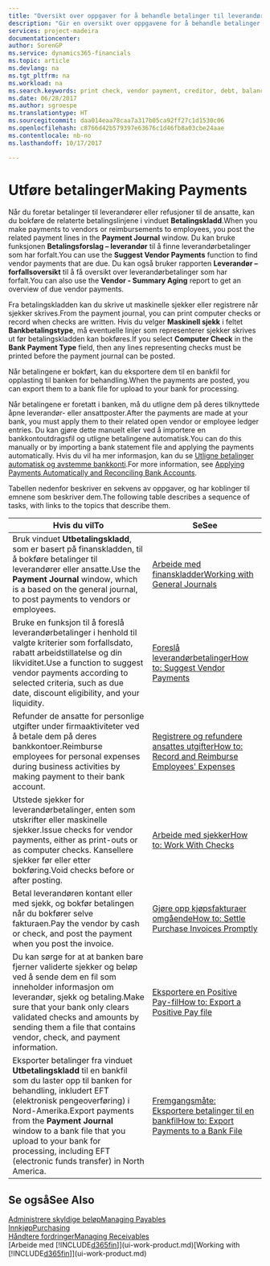 ```yaml
---
title: "Oversikt over oppgaver for å behandle betalinger til leverandører | Microsoft-dokumentasjon"
description: "Gir en oversikt over oppgavene for å behandle betalinger til leverandører eller kreditorer, inkludert bokføring av betalingslinjene og oversikt over forfalt saldo."
services: project-madeira
documentationcenter: 
author: SorenGP
ms.service: dynamics365-financials
ms.topic: article
ms.devlang: na
ms.tgt_pltfrm: na
ms.workload: na
ms.search.keywords: print check, vendor payment, creditor, debt, balance due, AP
ms.date: 06/28/2017
ms.author: sgroespe
ms.translationtype: HT
ms.sourcegitcommit: daa014eaa78caa7a317b05ca92ff27c1d1530c06
ms.openlocfilehash: c8766d42b579397e63676c1d46fb8a03cbe24aae
ms.contentlocale: nb-no
ms.lasthandoff: 10/17/2017

---
```

# <a name="making-payments"></a><span data-ttu-id="290ec-103">Utføre betalinger</span><span class="sxs-lookup"><span data-stu-id="290ec-103">Making Payments</span></span>
<span data-ttu-id="290ec-104">Når du foretar betalinger til leverandører eller refusjoner til de ansatte, kan du bokføre de relaterte betalingslinjene i vinduet **Betalingskladd**.</span><span class="sxs-lookup"><span data-stu-id="290ec-104">When you make payments to vendors or reimbursements to employees, you post the related payment lines in the **Payment Journal** window.</span></span> <span data-ttu-id="290ec-105">Du kan bruke funksjonen **Betalingsforslag – leverandør** til å finne leverandørbetalinger som har forfalt.</span><span class="sxs-lookup"><span data-stu-id="290ec-105">You can use the **Suggest Vendor Payments** function to find vendor payments that are due.</span></span> <span data-ttu-id="290ec-106">Du kan også bruker rapporten **Leverandør – forfallsoversikt** til å få oversikt over leverandørbetalinger som har forfalt.</span><span class="sxs-lookup"><span data-stu-id="290ec-106">You can also use the **Vendor - Summary Aging** report to get an overview of due vendor payments.</span></span>

<span data-ttu-id="290ec-107">Fra betalingskladden kan du skrive ut maskinelle sjekker eller registrere når sjekker skrives.</span><span class="sxs-lookup"><span data-stu-id="290ec-107">From the payment journal, you can print computer checks or record when checks are written.</span></span> <span data-ttu-id="290ec-108">Hvis du velger **Maskinell sjekk** i feltet **Bankbetalingstype**, må eventuelle linjer som representerer sjekker skrives ut før betalingskladden kan bokføres.</span><span class="sxs-lookup"><span data-stu-id="290ec-108">If you select **Computer Check** in the **Bank Payment Type** field, then any lines representing checks must be printed before the payment journal can be posted.</span></span>

<span data-ttu-id="290ec-109">Når betalingene er bokført, kan du eksportere dem til en bankfil for opplasting til banken for behandling.</span><span class="sxs-lookup"><span data-stu-id="290ec-109">When the payments are posted, you can export them to a bank file for upload to your bank for processing.</span></span>

<span data-ttu-id="290ec-110">Når betalingene er foretatt i banken, må du utligne dem på deres tilknyttede åpne leverandør- eller ansattposter.</span><span class="sxs-lookup"><span data-stu-id="290ec-110">After the payments are made at your bank, you must apply them to their related open vendor or employee ledger entries.</span></span> <span data-ttu-id="290ec-111">Du kan gjøre dette manuelt eller ved å importere en bankkontoutdragsfil og utligne betalingene automatisk.</span><span class="sxs-lookup"><span data-stu-id="290ec-111">You can do this manually or by importing a bank statement file and applying the payments automatically.</span></span> <span data-ttu-id="290ec-112">Hvis du vil ha mer informasjon, kan du se [Utligne betalinger automatisk og avstemme bankkonti](receivables-apply-payments-auto-reconcile-bank-accounts.md).</span><span class="sxs-lookup"><span data-stu-id="290ec-112">For more information, see [Applying Payments Automatically and Reconciling Bank Accounts](receivables-apply-payments-auto-reconcile-bank-accounts.md).</span></span>

<span data-ttu-id="290ec-113">Tabellen nedenfor beskriver en sekvens av oppgaver, og har koblinger til emnene som beskriver dem.</span><span class="sxs-lookup"><span data-stu-id="290ec-113">The following table describes a sequence of tasks, with links to the topics that describe them.</span></span>

| <span data-ttu-id="290ec-114">Hvis du vil</span><span class="sxs-lookup"><span data-stu-id="290ec-114">To</span></span> | <span data-ttu-id="290ec-115">Se</span><span class="sxs-lookup"><span data-stu-id="290ec-115">See</span></span> |
| --- | --- |
|<span data-ttu-id="290ec-116">Bruk vinduet **Utbetalingskladd**, som er basert på finanskladden, til å bokføre betalinger til leverandører eller ansatte.</span><span class="sxs-lookup"><span data-stu-id="290ec-116">Use the **Payment Journal** window, which is a based on the general journal, to post payments to vendors or employees.</span></span>|[<span data-ttu-id="290ec-117">Arbeide med finanskladder</span><span class="sxs-lookup"><span data-stu-id="290ec-117">Working with General Journals</span></span>](ui-work-general-journals.md)|
| <span data-ttu-id="290ec-118">Bruke en funksjon til å foreslå leverandørbetalinger i henhold til valgte kriterier som forfallsdato, rabatt arbeidstillatelse og din likviditet.</span><span class="sxs-lookup"><span data-stu-id="290ec-118">Use a function to suggest vendor payments according to selected criteria, such as due date, discount eligibility, and your liquidity.</span></span> |[<span data-ttu-id="290ec-119">Foreslå leverandørbetalinger</span><span class="sxs-lookup"><span data-stu-id="290ec-119">How to: Suggest Vendor Payments</span></span>](payables-how-suggest-vendor-payments.md) |
|<span data-ttu-id="290ec-120">Refunder de ansatte for personlige utgifter under firmaaktiviteter ved å betale dem på deres bankkontoer.</span><span class="sxs-lookup"><span data-stu-id="290ec-120">Reimburse employees for personal expenses during business activities by making payment to their bank account.</span></span>|[<span data-ttu-id="290ec-121">Registrere og refundere ansattes utgifter</span><span class="sxs-lookup"><span data-stu-id="290ec-121">How to: Record and Reimburse Employees' Expenses</span></span>](finance-how-record-reimburse-employee-expenses.md)|
| <span data-ttu-id="290ec-122">Utstede sjekker for leverandørbetalinger, enten som utskrifter eller maskinelle sjekker.</span><span class="sxs-lookup"><span data-stu-id="290ec-122">Issue checks for vendor payments, either as print-outs or as computer checks.</span></span> <span data-ttu-id="290ec-123">Kansellere sjekker før eller etter bokføring.</span><span class="sxs-lookup"><span data-stu-id="290ec-123">Void checks before or after posting.</span></span> |[<span data-ttu-id="290ec-124">Arbeide med sjekker</span><span class="sxs-lookup"><span data-stu-id="290ec-124">How to: Work With Checks</span></span>](payables-how-work-checks.md) |
| <span data-ttu-id="290ec-125">Betal leverandøren kontant eller med sjekk, og bokfør betalingen når du bokfører selve fakturaen.</span><span class="sxs-lookup"><span data-stu-id="290ec-125">Pay the vendor by cash or check, and post the payment when you post the invoice.</span></span> |[<span data-ttu-id="290ec-126">Gjøre opp kjøpsfakturaer omgående</span><span class="sxs-lookup"><span data-stu-id="290ec-126">How to: Settle Purchase Invoices Promptly</span></span>](finance-how-to-settle-purchase-invoices-promptly.md) |
| <span data-ttu-id="290ec-127">Du kan sørge for at at banken bare fjerner validerte sjekker og beløp ved å sende dem en fil som inneholder informasjon om leverandør, sjekk og betaling.</span><span class="sxs-lookup"><span data-stu-id="290ec-127">Make sure that your bank only clears validated checks and amounts by sending them a file that contains vendor, check, and payment information.</span></span> |[<span data-ttu-id="290ec-128">Eksportere en Positive Pay-fil</span><span class="sxs-lookup"><span data-stu-id="290ec-128">How to: Export a Positive Pay file</span></span>](finance-how-positive-pay.md) |
|<span data-ttu-id="290ec-129">Eksporter betalinger fra vinduet **Utbetalingskladd** til en bankfil som du laster opp til banken for behandling, inkludert EFT (elektronisk pengeoverføring) i Nord-Amerika.</span><span class="sxs-lookup"><span data-stu-id="290ec-129">Export payments from the **Payment Journal** window to a bank file that you upload to your bank for processing, including EFT (electronic funds transfer) in North America.</span></span> |[<span data-ttu-id="290ec-130">Fremgangsmåte: Eksportere betalinger til en bankfil</span><span class="sxs-lookup"><span data-stu-id="290ec-130">How to: Export Payments to a Bank File</span></span>](payables-how-export-payments-bank-file.md)|  

## <a name="see-also"></a><span data-ttu-id="290ec-131">Se også</span><span class="sxs-lookup"><span data-stu-id="290ec-131">See Also</span></span>
[<span data-ttu-id="290ec-132">Administrere skyldige beløp</span><span class="sxs-lookup"><span data-stu-id="290ec-132">Managing Payables</span></span>](payables-manage-payables.md)  
[<span data-ttu-id="290ec-133">Innkjøp</span><span class="sxs-lookup"><span data-stu-id="290ec-133">Purchasing</span></span>](purchasing-manage-purchasing.md)  
[<span data-ttu-id="290ec-134">Håndtere fordringer</span><span class="sxs-lookup"><span data-stu-id="290ec-134">Managing Receivables</span></span>](receivables-manage-receivables.md)  
<span data-ttu-id="290ec-135">[Arbeide med [!INCLUDE[d365fin](includes/d365fin_md.md)]](ui-work-product.md)</span><span class="sxs-lookup"><span data-stu-id="290ec-135">[Working with [!INCLUDE[d365fin](includes/d365fin_md.md)]](ui-work-product.md)</span></span>  

